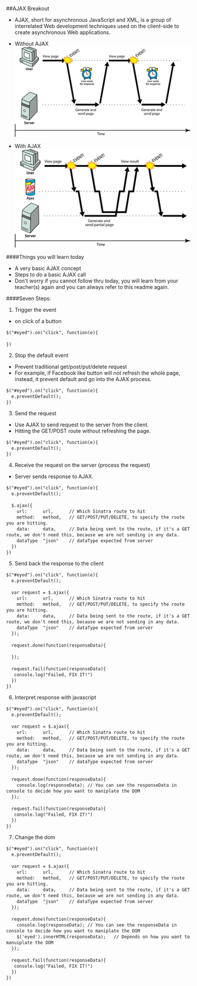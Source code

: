 ##AJAX Breakout

- AJAX, short for asynchronous JavaScript and XML, is a group of interrelated Web development techniques used on the client-side to create asynchronous Web applications.

- Without AJAX
![Alt text](/no-ajax.png "Without Ajax")

- With AJAX
![Alt text](/ajax.png "With Ajax")

####Things you will learn today
  - A very basic AJAX concept
  - Steps to do a basic AJAX call
  - Don't worry if you cannot follow thru today, you will learn from your teacher(s) again and you can always refer to this readme again.

####Seven Steps:
1. Trigger the event

  - on click of a button
  ```
  $("#eyed").on("click", function(e){

  })
  ```

2. Stop the default event

  - Prevent traditional get/post/put/delete request
  - For example, if Facebook like button will not refresh the whole page, instead, it prevent default and go into the AJAX process.
  ```
  $("#eyed").on("click", function(e){
    e.preventDefault();
  })
  ```

3. Send the request

  - Use AJAX to send request to the server from the client.
  - Hitting the GET/POST route without refreshing the page.
  ```
  $("#eyed").on("click", function(e){
    e.preventDefault();
  })
  ```

4. Receive the request on the server (process the request)

  - Server sends response to AJAX.
  ```
  $("#eyed").on("click", function(e){
    e.preventDefault();

    $.ajax({
      url:      url,      // Which Sinatra route to hit
      method:   method,   // GET/POST/PUT/DELETE, to specify the route you are hitting.
      data:     data,     // Data being sent to the route, if it's a GET route, we don't need this, because we are not sending in any data.
      dataType  "json"    // dataType expected from server
    })
  })
  ```

5. Send back the response to the client

  ```
  $("#eyed").on("click", function(e){
    e.preventDefault();

    var request = $.ajax({
      url:      url,      // Which Sinatra route to hit
      method:   method,   // GET/POST/PUT/DELETE, to specify the route you are hitting.
      data:     data,     // Data being sent to the route, if it's a GET route, we don't need this, because we are not sending in any data.
      dataType  "json"    // dataType expected from server
    });

    request.done(function(responseData){
    
    });
  
    request.fail(function(responseData){
     console.log("Failed, FIX IT!")
    })
  })
  ```
6. Interpret response with javascript
  ```
  $("#eyed").on("click", function(e){
    e.preventDefault();

    var request = $.ajax({
      url:      url,      // Which Sinatra route to hit
      method:   method,   // GET/POST/PUT/DELETE, to specify the route you are hitting.
      data:     data,     // Data being sent to the route, if it's a GET route, we don't need this, because we are not sending in any data.
      dataType  "json"    // dataType expected from server
    });

    request.done(function(responseData){
      console.log(responseData); // You can see the responseData in console to decide how you want to maniplate the DOM
    });
  
    request.fail(function(responseData){
     console.log("Failed, FIX IT!")
    })
  })
  ```
7. Change the dom
  ```
  $("#eyed").on("click", function(e){
    e.preventDefault();

    var request = $.ajax({
      url:      url,      // Which Sinatra route to hit
      method:   method,   // GET/POST/PUT/DELETE, to specify the route you are hitting.
      data:     data,     // Data being sent to the route, if it's a GET route, we don't need this, because we are not sending in any data.
      dataType  "json"    // dataType expected from server
    });

    request.done(function(responseData){
      console.log(responseData); // You can see the responseData in console to decide how you want to maniplate the DOM
      $('eyed').innerHTML(responseData);   // Depends on how you want to manuiplate the DOM
    });
  
    request.fail(function(responseData){
     console.log("Failed, FIX IT!")
    })
  })
  ```

